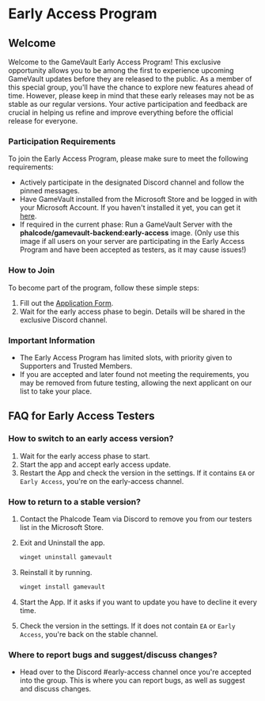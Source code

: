 # Early Access Program

## Welcome

Welcome to the GameVault Early Access Program! This exclusive opportunity allows you to be among the first to experience upcoming GameVault updates before they are released to the public. As a member of this special group, you'll have the chance to explore new features ahead of time. However, please keep in mind that these early releases may not be as stable as our regular versions. Your active participation and feedback are crucial in helping us refine and improve everything before the official release for everyone.

### Participation Requirements

To join the Early Access Program, please make sure to meet the following requirements:

- Actively participate in the designated Discord channel and follow the pinned messages.
- Have GameVault installed from the Microsoft Store and be logged in with your Microsoft Account. If you haven't installed it yet, you can get it [here](https://www.microsoft.com/store/apps/9PCKDV76GL75).
- If required in the current phase: Run a GameVault Server with the **phalcode/gamevault-backend:early-access** image. (Only use this image if all users on your server are participating in the Early Access Program and have been accepted as testers, as it may cause issues!)

### How to Join

To become part of the program, follow these simple steps:

1. Fill out the [Application Form](https://forms.gle/RQvEGfWeUFPBCUaG6).
2. Wait for the early access phase to begin. Details will be shared in the exclusive Discord channel.

### Important Information

- The Early Access Program has limited slots, with priority given to Supporters and Trusted Members.
- If you are accepted and later found not meeting the requirements, you may be removed from future testing, allowing the next applicant on our list to take your place.

## FAQ for Early Access Testers

### How to switch to an early access version?

1. Wait for the early access phase to start.
2. Start the app and accept early access update.
3. Restart the App and check the version in the settings. If it contains `EA` or `Early Access`, you're on the early-access channel.

### How to return to a stable version?

1. Contact the Phalcode Team via Discord to remove you from our testers list in the Microsoft Store.

2. Exit and Uninstall the app.

   ```ps1
   winget uninstall gamevault
   ```

3. Reinstall it by running.

   ```ps1
   winget install gamevault
   ```

4. Start the App. If it asks if you want to update you have to decline it every time.

5. Check the version in the settings. If it does not contain `EA` or `Early Access`, you're back on the stable channel.

### Where to report bugs and suggest/discuss changes?

- Head over to the Discord #early-access channel once you're accepted into the group. This is where you can report bugs, as well as suggest and discuss changes.
